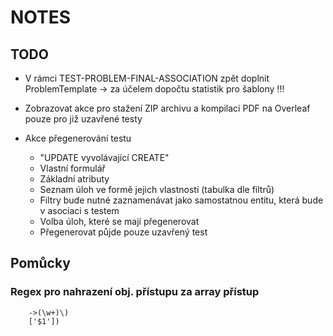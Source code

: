 # NOTES

## TODO

-   V rámci TEST-PROBLEM-FINAL-ASSOCIATION zpět doplnit ProblemTemplate -> za účelem dopočtu statistik pro šablony !!!

-   Zobrazovat akce pro stažení ZIP archivu a kompilaci PDF na Overleaf pouze pro již uzavřené testy

-   Akce přegenerování testu
    -   "UPDATE vyvolávající CREATE"
    -   Vlastní formulář
    -   Základní atributy
    -   Seznam úloh ve formě jejich vlastností (tabulka dle filtrů)
    -   Filtry bude nutné zaznamenávat jako samostatnou entitu, která bude v asociaci s testem
    -   Volba úloh, které se mají přegenerovat
    -   Přegenerovat půjde pouze uzavřený test

## Pomůcky

### Regex pro nahrazení obj. přístupu za array přístup

        ->(\w+)\)
        ['$1'])
